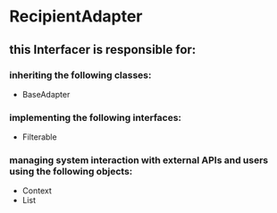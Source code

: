 # RecipientAdapter
## this Interfacer is responsible for: 
### inheriting the following classes: 
* BaseAdapter
### implementing the following interfaces:
* Filterable
### managing system interaction with external APIs and users using the following objects: 
* Context
* List<Recipient>
